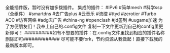 全能插件版，暂时没有加多拨插件。
集成的插件：
#IPv6
#简单mesh
#科学ssp（全组件）
#smartdns
#去广告plus
#云音乐
#流控
#ttyd
#zerotier
#Turbo ACC
#访客网络
#adg去广告
#china-ng
#openclash
#jd签到
#uugame加速
为了方便朋友们！我奉上自己的.config文件
复制一下文件更新到自己的config里更新即可！
##########如有不想要的插件：在.config文件里找到相应的插件名称删除即可#############
尽可能不要fork，节约资源从我做起！直接下载我的最新版本即可。
